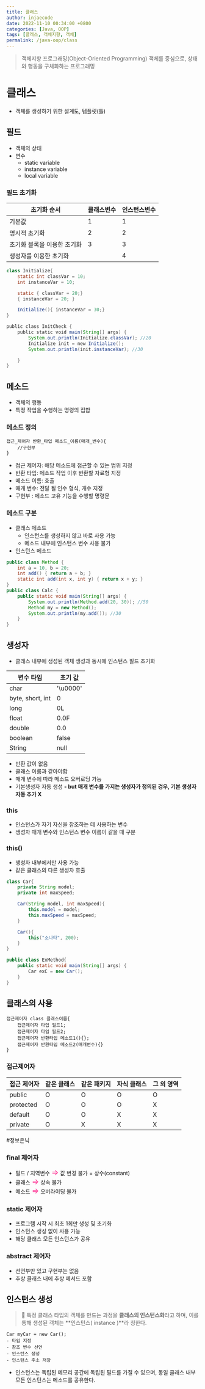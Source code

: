 ```yaml
---
title: 클래스
author: injaecode
date: 2022-11-10 00:34:00 +0800
categories: [Java, OOP]
tags: [클래스, 객체지향, 객체]
permalink: /java-oop/class
---
```


> 객체지향 프로그래밍(Object-Oriented Programming)
> 객체를 중심으로, 상태와 행동을 구체화하는 프로그래밍

# 클래스

- 객체를 생성하기 위한 설계도, 템플릿(틀)

## 필드

- 객체의 상태
- 변수
  - static variable
  - instance variable
  - local variable

### 필드 초기화

| 초기화 순서                 | 클래스변수 | 인스턴스변수 |
| --------------------------- | ---------- | ------------ |
| 기본값                      | 1          | 1            |
| 명시적 초기화               | 2          | 2            |
| 초기화 블록을 이용한 초기화 | 3          | 3            |
| 생성자를 이용한 초기화      |            | 4            |

```java
class Initialize{
	static int classVar = 10;
	int instanceVar = 10;

	static { classVar = 20;}
	{ instanceVar = 20; }

	Initialize(){ instanceVar = 30;}
}

public class InitCheck {
    public static void main(String[] args) {
        System.out.println(Initialize.classVar); //20
        Initialize init = new Initialize();
        System.out.println(init.instanceVar); //30

    }
}
```

## 메소드

- 객체의 행동
- 특정 작업을 수행하는 명령의 집합

### 메소드 정의

```
접근_제어자 반환_타입 메소드_이름(매개_변수){
	//구현부
}
```

- 접근 제어자: 해당 메소드에 접근할 수 있는 범위 지정
- 반환 타입: 메소드 작업 이후 반환할 자료형 지정
- 메소드 이름: 호출
- 매개 변수: 전달 될 인수 형식, 개수 지정
- 구현부 : 메소드 고유 기능을 수행할 명령문

### 메소드 구분

- 클래스 메소드
  - 인스턴스를 생성하지 않고 바로 사용 가능
  - 메소드 내부에 인스턴스 변수 사용 불가
- 인스턴스 메소드

```java
public class Method {
    int a = 10, b = 20;
    int add() { return a + b; }
    static int add(int x, int y) { return x + y; }
}
public class Calc {
    public static void main(String[] args) {
        System.out.println(Method.add(20, 30)); //50
        Method my = new Method();
        System.out.println(my.add()); //30
    }
}
```

## 생성자

- 클래스 내부에 생성된 객체 생성과 동시에 인스턴스 필드 초기화

| 변수 타입        | 초기 값  |
| ---------------- | -------- |
| char             | '\u0000' |
| byte, short, int | 0        |
| long             | 0L       |
| float            | 0.0F     |
| double           | 0.0      |
| boolean          | false    |
| String           | null     |

- 반환 값이 없음
- 클래스 이름과 같아야함
- 매개 변수에 따라 메소드 오버로딩 가능
- 기본생성자 자동 생성
  **- but 매개 변수를 가지는 생성자가 정의된 겅우, 기본 생성자 자동 추가 X**

### this

- 인스턴스가 자기 자신을 참조하는 데 사용하는 변수
- 생성자 매개 변수와 인스턴스 변수 이름이 같을 때 구분

### this()

- 생성자 내부에서만 사용 가능
- 같은 클래스의 다른 생성자 호출

```java
class Car{
	private String model;
	private int maxSpeed;

	Car(String model, int maxSpeed){
		this.model = model;
		this.maxSpeed = maxSpeed;
	}

	Car(){
		this("소나타", 200);
	}
}

public class ExMethod{
	public static void main(String[] args) {
		Car exC = new Car();
	}
}
```

## 클래스의 사용

```
접근제어자 class 클래스이름{
	접근제어자 타입 필드1;
	접근제어자 타입 필드2;
	접근제어자 반환타입 메소드1(){};
	접근제어자 반환타입 메소드2(매개변수){}
}
```

### 접근제어자

| 접근 제어자 | 같은 클래스 | 같은 패키지 | 자식 클래스 | 그 외 영역 |
| ----------- | ----------- | ----------- | ----------- | ---------- |
| public      | O           | O           | O           | O          |
| protected   | O           | O           | O           | X          |
| default     | O           | O           | X           | X          |
| private     | O           | X           | X           | X          |

#정보은닉

### final 제어자

- 필드 / 지역변수
  <span style='font-size: 15pt; color: #FF3293; '>⇒</span> 값 변경 불가 = 상수(constant)
- 클래스
  <span style='font-size: 15pt; color: #FF3293; '>⇒</span> 상속 불가
- 메소드
  <span style='font-size: 15pt; color: #FF3293; '>⇒</span> 오버라이딩 불가

### static 제어자

- 프로그램 시작 시 최초 1회만 생성 및 초기화
- 인스턴스 생성 없이 사용 가능
- 해당 클래스 모든 인스턴스가 공유

### abstract 제어자

- 선언부만 있고 구현부는 없음
- 추상 클래스 내에 추상 메서드 포함

## 인스턴스 생성

> 📌 특정 클래스 타입의 객체를 만드는 과정을 **클래스의 인스턴스화**라고 하며, 이를 통해 생성된 객체는 **인스턴스( instance )**라 칭한다.

```
Car myCar = new Car();
- 타입 지정
- 참조 변수 선언
- 인스턴스 생성
- 인스턴스 주소 저장
```

- 인스턴스는 독립된 메모리 공간에 독립된 필드를 가질 수 있으며, 동일 클래스 내부 모든 인스턴스는 메소드를 공유한다.
